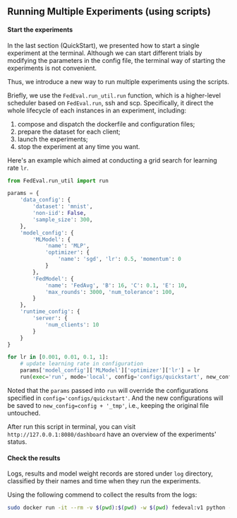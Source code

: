 ## Running Multiple Experiments (using scripts)

#### Start the experiments

In the last section (QuickStart), we presented how to start a single experiment at the terminal. Although we can start different trials by modifying the parameters in the config file, the terminal way of starting the experiments is not convenient. 

Thus, we introduce a new way to run multiple experiments using the scripts.

Briefly, we use the `FedEval.run_util.run` function, which is a higher-level scheduler based on `FedEval.run`, ssh and scp. Specifically, it direct the whole lifecycle of each instances in an experiment, including:

1. compose and dispatch the dockerfile and configuration files;
1. prepare the dataset for each client;
1. launch the experiments;
1. stop the experiment at any time you want.

Here's an example which aimed at conducting a grid search for learning rate `lr`.

```python
from FedEval.run_util import run

params = {
    'data_config': {
        'dataset': 'mnist',
        'non-iid': False,
        'sample_size': 300,
    },
    'model_config': {
        'MLModel': {
            'name': 'MLP',
            'optimizer': {
                'name': 'sgd', 'lr': 0.5, 'momentum': 0
            }
        },
        'FedModel': {
            'name': 'FedAvg', 'B': 16, 'C': 0.1, 'E': 10,
            'max_rounds': 3000, 'num_tolerance': 100,
        }
    },
    'runtime_config': {
        'server': {
            'num_clients': 10
        }
    }
}

for lr in [0.001, 0.01, 0.1, 1]:
    # update learning rate in configuration
    params['model_config']['MLModel']['optimizer']['lr'] = lr 
    run(exec='run', mode='local', config='configs/quickstart', new_config=config + '_tmp', **params)
```

Noted that the `params` passed into `run`  will override the configurations specified in `config='configs/quickstart'`. And the new configurations will be saved to `new_config=config + '_tmp'`, i.e., keeping the original file untouched.

After run this script in terminal,  you can visit `http://127.0.0.1:8080/dashboard` have an overview of the experiments' status.

#### Check the results

Logs, results and model weight records are stored under `log` directory, classified by their names and time when they run the experiments.

Using the following commend to collect the results from the logs:

```bash
sudo docker run -it --rm -v $(pwd):$(pwd) -w $(pwd) fedeval:v1 python -W ignore -m FedEval.run_util -e log -p log/quickstart/Server
```

